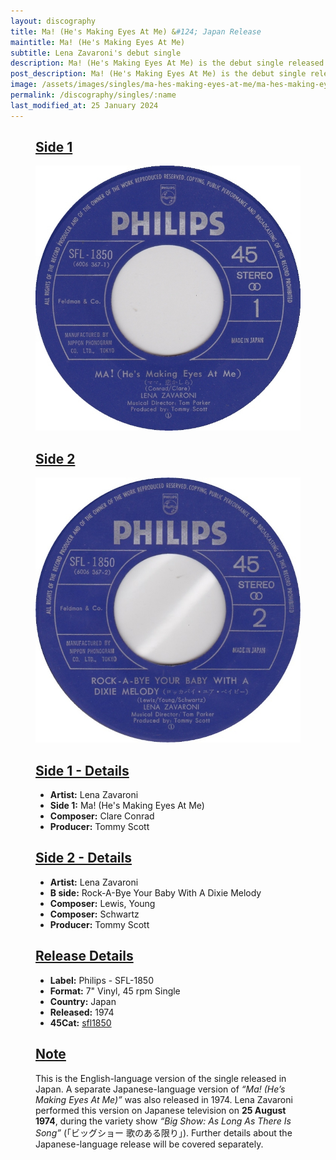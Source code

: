 ```yaml
---
layout: discography
title: Ma! (He's Making Eyes At Me) &#124; Japan Release
maintitle: Ma! (He's Making Eyes At Me)
subtitle: Lena Zavaroni's debut single
description: Ma! (He's Making Eyes At Me) is the debut single released by Lena Zavaroni.
post_description: Ma! (He's Making Eyes At Me) is the debut single released by Lena Zavaroni.
image: /assets/images/singles/ma-hes-making-eyes-at-me/ma-hes-making-eyes-at-me/ma-hes-making-eyes-at-me-japan-fs.jpg
permalink: /discography/singles/:name
last_modified_at: 25 January 2024
---
```


<figure class="fig1">
<div class="CardLayout">
<div class="CardItem">
<h2 id="infobox1" class="infobox"><a href="#infobox1">Side 1</a></h2>
<div class="CardItem split">
<a href="/assets/images/singles/ma-hes-making-eyes-at-me/ma-hes-making-eyes-at-me-japan-side-1.jpg"><img src="/assets/images/singles/ma-hes-making-eyes-at-me/ma-hes-making-eyes-at-me-japan-side-1.jpg" class="full-width zoom-in" /></a>
</div></div></div>
</figure>

<figure class="fig2">
<div class="CardLayout">
<div class="CardItem">
<h2 id="infobox2" class="infobox"><a href="#infobox2">Side 2</a></h2>
<div class="CardItem split">
<a href="/assets/images/singles/ma-hes-making-eyes-at-me/ma-hes-making-eyes-at-me-japan-side-2.jpg"><img src="/assets/images/singles/ma-hes-making-eyes-at-me/ma-hes-making-eyes-at-me-japan-side-2.jpg" class="full-width zoom-in" /></a>
</div></div></div>
</figure>

<figure class="fig1">
<div class="CardLayout CardLayout-Height1">
<div class="CardItem">
<h2 id="infobox1" class="infobox"><a href="#infobox1">Side 1 - Details</a></h2>
<div class="CardItem split">
<ul>
<li><strong>Artist:</strong> Lena Zavaroni</li>
<li><strong>Side 1:</strong> Ma! (He's Making Eyes At Me)</li>
<li><strong>Composer:</strong> Clare Conrad</li>
<li><strong>Producer:</strong> Tommy Scott</li>
</ul>
</div></div></div>
</figure>

<figure class="fig2">
<div class="CardLayout CardLayout-Height1">
<div class="CardItem">
<h2 id="infobox2" class="infobox"><a href="#infobox2">Side 2 - Details</a></h2>
<div class="CardItem split">
<ul>
<li><strong>Artist:</strong> Lena Zavaroni</li>
<li><strong>B side:</strong> Rock-A-Bye Your Baby With A Dixie Melody</li>
<li><strong>Composer:</strong> Lewis, Young</li>
<li><strong>Composer:</strong> Schwartz</li>
<li><strong>Producer:</strong> Tommy Scott</li>
</ul>
</div></div></div>
</figure>

<figure class="fig3">
<div class="CardLayout">
<div class="CardItem">
<h2 id="infobox3" class="infobox"><a href="#infobox3">Release Details</a></h2>
<div class="CardItem split">
<ul>
<li><strong>Label:</strong> Philips - SFL-1850</li>
<li><strong>Format:</strong> 7" Vinyl, 45 rpm Single</li>
<li><strong>Country:</strong> Japan</li>
<li><strong>Released:</strong> 1974</li>
<li><strong>45Cat:</strong> <a class="external-link" href="https://www.45cat.com/record/sfl1850">sfl1850</a></li>
</ul>
</div></div></div>
</figure>

<figure class="fig3">
<div class="CardLayout">
<div class="CardItem"><h2 id="infobox4" class="infobox"><a href="#infobox4">Note</a></h2>
<div class="CardItem split">
<p>This is the English-language version of the single released in Japan. A separate Japanese-language version of <em>“Ma! (He’s Making Eyes At Me)”</em> was also released in 1974. Lena Zavaroni performed this version on Japanese television on <strong>25 August 1974</strong>, during the variety show <em>“Big Show: As Long As There Is Song”</em> (「ビッグショー 歌のある限り」). Further details about the Japanese-language release will be covered separately.</p>
</div></div></div>
</figure>

<style>
.CardLayout-Height1 {height: 289.5px;}
@media screen and (orientation:portrait) {.CardLayout-Height1 {height: unset;}}
</style>
